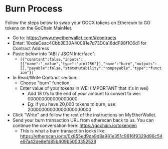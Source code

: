 # Burn Process

Follow the steps below to swap your GOCX tokens on Ethereum to GO tokens on the GoChain MainNet.

* Go to: https://www.myetherwallet.com/#contracts
* Enter: 10xdeCeac4Cbb3E30A40091e7d73D0a16ddF88f1C6d1 for Contract Address
* Paste below into “ABI / JSON Interface”:
  * `[{"constant":false,"inputs":[{"name":"_value","type":"uint256"}],"name":"burn","outputs":[],"payable":false,"stateMutability":"nonpayable","type":"function"}]`
* In Read/Write Contract section:
  * Choose "burn" function
  * Enter value of your tokens in WEI (IMPORTANT that it's in wei)
    * Add 18 0’s to the end of your amount to convert to wei: 000000000000000000
    * Eg: if you have 20,000 tokens to burn, use: 20000000000000000000000
* Click "Write" and follow the rest of the instructions on MyEtherWallet.
* Send your burn transaction URL from etherscan back to us. You can continue the conversation here: https://gochain.io/tokengen
  * This is what a burn transaction looks like: https://etherscan.io/tx/0x855ed9da9d8a981e351c9616f9329d96c54e97a42de8efd85b409b5003352528
